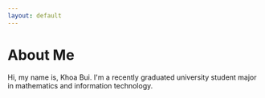 ```yaml
---
layout: default
---
```


# About Me

Hi, my name is, Khoa Bui. I'm a recently graduated university student major in mathematics and information technology.